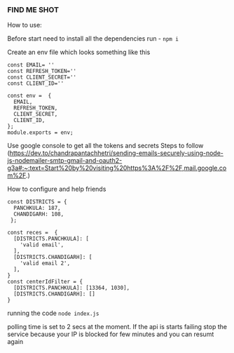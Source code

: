 ### FIND ME SHOT 

How to use:

Before start need to install all the dependencies 
run - ```npm i```

Create an env file which looks something like this
```
const EMAIL= ''
const REFRESH_TOKEN=''
const CLIENT_SECRET=''
const CLIENT_ID=''

const env =  {
  EMAIL,
  REFRESH_TOKEN,
  CLIENT_SECRET,
  CLIENT_ID,
};
module.exports = env;
```
Use google console to get all the tokens and secrets 
Steps to follow (https://dev.to/chandrapantachhetri/sending-emails-securely-using-node-js-nodemailer-smtp-gmail-and-oauth2-g3a#:~:text=Start%20by%20visiting%20https%3A%2F%2F,mail.google.com%2F.)

How to configure and help friends
```
const DISTRICTS = {
  PANCHKULA: 187,
  CHANDIGARH: 108,
 };

const reces =  {
  [DISTRICTS.PANCHKULA]: [
    'valid email',
  ],
  [DISTRICTS.CHANDIGARH]: [
    'valid email 2',
  ],
}
const centerIdFilter = {
  [DISTRICTS.PANCHKULA]: [13364, 1030],
  [DISTRICTS.CHANDIGARH]: []
}
````


running the code
```node index.js```

polling time is set to 2 secs at the moment. If the api is starts failing stop the service because your IP is blocked for few minutes and you can resumt again
